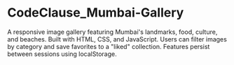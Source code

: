 # CodeClause_Mumbai-Gallery
A responsive image gallery featuring Mumbai's landmarks, food, culture, and beaches. Built with HTML, CSS, and JavaScript. Users can filter images by category and save favorites to a "liked" collection. Features persist between sessions using localStorage.
